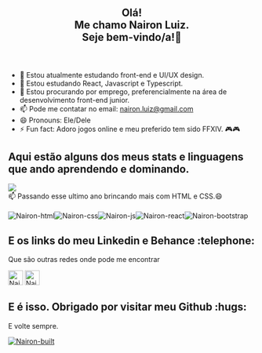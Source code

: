 <header><h2>Olá!<br>
Me chamo Nairon Luiz.<br>
Seje bem-vindo/a!👋</h2></header>


- 🔭 Estou atualmente estudando front-end e UI/UX design.
- 🌱 Estou estudando React, Javascript e Typescript.
- 🤔 Estou procurando por emprego, preferencialmente na área de desenvolvimento front-end junior.
- 📫 Pode me contatar no email: nairon.luiz@gmail.com
- 😄 Pronouns: Ele/Dele
- ⚡ Fun fact: Adoro jogos online e meu preferido tem sido FFXIV. :video_game::video_game:


<div>
  <h2>Aqui estão alguns dos meus stats e linguagens que ando aprendendo e dominando.</h2>
<a href="https://github.com/naironluiz" >
<img src= "https://github-readme-stats.vercel.app/api/top-langs/?username=naironluiz&layout=compact&theme=tokyonight"></a>
<br>📫 Passando esse ultimo ano brincando mais com HTML e CSS.😄<br>
</div><br>
<div style = "display: flex">
<img src= "https://img.shields.io/badge/HTML5-E34F26?style=for-the-badge&logo=html5&logoColor=white" alt="Nairon-html">
<img src= "https://img.shields.io/badge/CSS3-1572B6?style=for-the-badge&logo=css3&logoColor=white" alt="Nairon-css">
<img src= "https://img.shields.io/badge/JavaScript-F7DF1E?style=for-the-badge&logo=javascript&logoColor=black" alt="Nairon-js">
<img src= "https://img.shields.io/badge/React-20232A?style=for-the-badge&logo=react&logoColor=61DAFB" alt="Nairon-react">
<img src= "https://img.shields.io/badge/Bootstrap-563D7C?style=for-the-badge&logo=bootstrap&logoColor=white" alt="Nairon-bootstrap">

</div>

<div style = "display: block">
  <h2>E os links do meu Linkedin e Behance :telephone:</h2>
  <p>Que são outras redes onde pode me encontrar</p>
  <a href="https://www.linkedin.com/in/nairon-luiz-55358a30/"><img height ="30px" witdh ="20px" src="https://img.shields.io/badge/LinkedIn-0077B5?style=for-the-badge&logo=linkedin&logoColor=white" alt = "Nairon-linkedin"></a>
  <a href="https://www.behance.net/naironluiz"><img height ="30px" witdh ="20px" src= "https://aleen42.github.io/badges/src/behance.svg" alt = "Nairon-behance"></a>
</div>

<footer>
  <h2>E é isso. Obrigado por visitar meu Github :hugs:</h2>
   <p>E volte sempre.</p>
</footer>
<a href="https://github.com/naironluiz" >
  <img src= "http://ForTheBadge.com/images/badges/built-with-love.svg" alt="Nairon-built">

